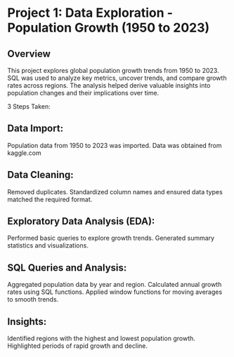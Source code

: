 
# Project 1: Data Exploration - Population Growth (1950 to 2023)
## Overview
This project explores global population growth trends from 1950 to 2023. SQL was used to analyze key metrics, uncover trends, and compare growth rates across regions. The analysis helped derive valuable insights into population changes and their implications over time.

3 Steps Taken:
## Data Import:
Population data from 1950 to 2023 was imported.
Data was obtained from kaggle.com

## Data Cleaning:
Removed duplicates.
Standardized column names and ensured data types matched the required format.

## Exploratory Data Analysis (EDA):
Performed basic queries to explore growth trends.
Generated summary statistics and visualizations.

## SQL Queries and Analysis:
Aggregated population data by year and region.
Calculated annual growth rates using SQL functions.
Applied window functions for moving averages to smooth trends.

## Insights:
Identified regions with the highest and lowest population growth.
Highlighted periods of rapid growth and decline.
